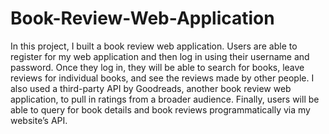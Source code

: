 # Book-Review-Web-Application
In this project, I built a book review web application. Users are able to register for my web application and then log in using their username and password. Once they log in, they will be able to search for books, leave reviews for individual books, and see the reviews made by other people. I also used a third-party API by Goodreads, another book review web application, to pull in ratings from a broader audience. Finally, users will be able to query for book details and book reviews programmatically via my website’s API.
